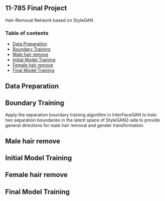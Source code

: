 ## 11-785 Final Project

Hair-Removal Network based on StyleGAN


### Table of contents
* [Data Preparation](#Data_Preparation)
* [Boundary Training](#Boundary_Training)
* [Male hair remove](#Male_hair_remove)
* [Initial Model Training](#Initial_Model_Training)
* [Female hair remove](#Female_hair_remove)
* [Final Model Training](#Final_Model_Training)


## Data Preparation 



## Boundary Training
Apply the separation boundary training algorithm in InterFaceGAN to train two separation boundaries in the latent space of StyleGAN2-ada to provide general directions for male hair removal and gender transformation.


## Male hair remove



## Initial Model Training

## Female hair remove

## Final Model Training
